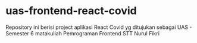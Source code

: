 # uas-frontend-react-covid
Repository ini berisi project aplikasi React Covid yg ditujukan sebagai UAS - Semester 6 matakuliah Pemrograman Frontend STT Nurul Fikri

